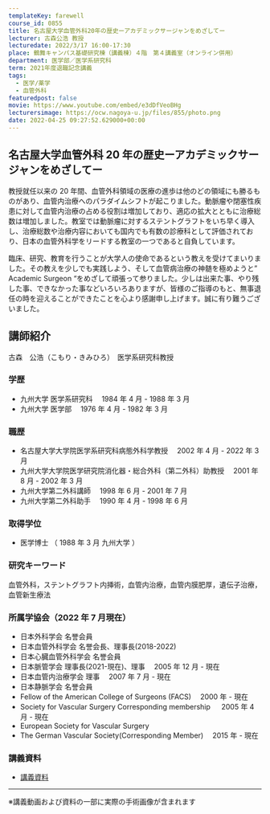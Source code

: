 ```yaml
---
templateKey: farewell
course_id: 0855
title: 名古屋大学血管外科20年の歴史ーアカデミックサージャンをめざしてー
lecturer: 古森公浩 教授
lecturedate: 2022/3/17 16:00-17:30
place: 鶴舞キャンパス基礎研究棟（講義棟）４階　第４講義室（オンライン併用）
department: 医学部／医学系研究科
term: 2021年度退職記念講義
tags:
  - 医学/薬学
  - 血管外科
featuredpost: false
movie: https://www.youtube.com/embed/e3dDfVeoBHg
lecturersimage: https://ocw.nagoya-u.jp/files/855/photo.png
date: 2022-04-25 09:27:52.629000+00:00
---
```


## 名古屋大学血管外科 20 年の歴史ーアカデミックサージャンをめざしてー

教授就任以来の 20 年間、血管外科領域の医療の進歩は他のどの領域にも勝るものがあり、血管内治療へのパラダイムシフトが起こりました。動脈瘤や閉塞性疾患に対して血管内治療の占める役割は増加しており、適応の拡大とともに治療総数は増加しました。教室では動脈瘤に対するステントグラフトをいち早く導入し、治療総数や治療内容においても国内でも有数の診療科として評価されており、日本の血管外科学をリードする教室の一つであると自負しています。

臨床、研究、教育を行うことが大学人の使命であるという教えを受けてまいりました。その教えを少しでも実践しよう、そして血管病治療の神髄を極めようと” Academic Surgeon “をめざして頑張って参りました。少しは出来た事、やり残した事、できなかった事などいろいろありますが、皆様のご指導のもと、無事退任の時を迎えることができたことを心より感謝申し上げます。誠に有り難うございました。

## 講師紹介

古森　公浩（こもり・きみひろ）　医学系研究科教授

### 学歴

- 九州大学 医学系研究科　 1984 年 4 月 - 1988 年 3 月
- 九州大学 医学部　 1976 年 4 月 - 1982 年 3 月

### 職歴

- 名古屋大学大学院医学系研究科病態外科学教授　 2002 年 4 月 - 2022 年 3 月
- 九州大学大学院医学研究院消化器・総合外科（第二外科）助教授　 2001 年 8 月 - 2002 年 3 月
- 九州大学第二外科講師　 1998 年 6 月 - 2001 年 7 月
- 九州大学第二外科助手　 1990 年 4 月 - 1998 年 6 月

### 取得学位

- 医学博士 （ 1988 年 3 月 九州大学 ）

### 研究キーワード

血管外科，ステントグラフト内挿術，血管内治療，血管内膜肥厚，遺伝子治療，血管新生療法

### 所属学協会（2022 年 7 月現在）

- 日本外科学会 名誉会員
- 日本血管外科学会 名誉会長、理事長(2018-2022)
- 日本心臓血管外科学会 名誉会員
- 日本脈管学会 理事長(2021-現在)、理事　 2005 年 12 月 - 現在
- 日本血管内治療学会 理事　 2007 年 7 月 - 現在
- 日本静脈学会 名誉会員
- Fellow of the American College of Surgeons (FACS)　 2000 年 - 現在
- Society for Vascular Surgery Corresponding membership 　 2005 年 4 月 - 現在
- European Society for Vascular Surgery
- The German Vascular Society(Corresponding Member)　 2015 年 - 現在

### 講義資料

- [講義資料](https://ocw.nagoya-u.jp/files/855/slide.pdf)

---

※講義動画および資料の一部に実際の手術画像が含まれます
